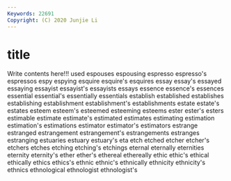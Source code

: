 ```yaml
---
Keywords: 22691
Copyright: (C) 2020 Junjie Li
---
```


# title

Write contents here!!!
used 
espouses 
espousing 
espresso 
espresso's 
espressos
espy 
espying 
esquire 
esquire's 
esquires 
essay 
essay's 
essayed 
essaying 
essayist
essayist's 
essayists 
essays 
essence 
essence's 
essences 
essential 
essential's 
essentially 
essentials
establish 
established 
establishes 
establishing 
establishment 
establishment's 
establishments 
estate 
estate's 
estates
esteem 
esteem's 
esteemed 
esteeming 
esteems 
ester 
ester's 
esters 
estimable 
estimate
estimate's 
estimated 
estimates 
estimating 
estimation 
estimation's 
estimations 
estimator 
estimator's 
estimators
estrange 
estranged 
estrangement 
estrangement's 
estrangements 
estranges 
estranging 
estuaries 
estuary 
estuary's
eta 
etch 
etched 
etcher 
etcher's 
etchers 
etches 
etching 
etching's 
etchings
eternal 
eternally 
eternities 
eternity 
eternity's 
ether 
ether's 
ethereal 
ethereally 
ethic
ethic's 
ethical 
ethically 
ethics 
ethics's 
ethnic 
ethnic's 
ethnically 
ethnicity 
ethnicity's
ethnics 
ethnological 
ethnologist 
ethnologist's 
